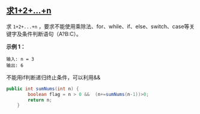 ## [求1+2+…+n](https://leetcode-cn.com/problems/qiu-12n-lcof/)

求 `1+2+...+n` ，要求不能使用乘除法、for、while、if、else、switch、case等关键字及条件判断语句（A?B:C）。

**示例 1：**

```
输入: n = 3
输出: 6
```

不能用if判断递归终止条件，可以利用&&

```java
public int sumNums(int n) {
        boolean flag = n > 0 &&  (n+=sumNums(n-1))>0;
        return n;
    }
```

